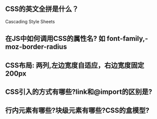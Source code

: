 ## CSS的英文全拼是什么？
Cascading Style Sheets

## 在JS中如何调用CSS的属性名? 如 font-family,-moz-border-radius

## CSS布局: 两列,左边宽度自适应，右边宽度固定200px


## CSS引入的方式有哪些?link和@import的区别是?

## 行内元素有哪些?块级元素有哪些?CSS的盒模型?
